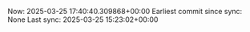Now: 2025-03-25 17:40:40.309868+00:00 Earliest commit since sync: None Last sync: 2025-03-25 15:23:02+00:00
